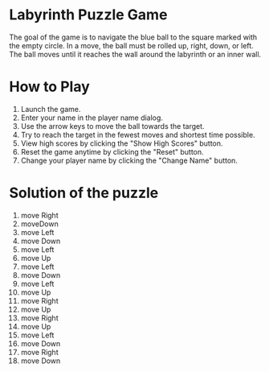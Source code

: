# Labyrinth Puzzle Game

The goal of the game is to navigate the blue ball to the square marked with the empty circle. In a move, the ball must be rolled up, right, down, or left. The ball moves until it reaches the wall around the labyrinth or an inner wall.

# How to Play
1. Launch the game.
2. Enter your name in the player name dialog.
3. Use the arrow keys to move the ball towards the target.
4. Try to reach the target in the fewest moves and shortest time possible.
5. View high scores by clicking the "Show High Scores" button.
6. Reset the game anytime by clicking the "Reset" button.
7. Change your player name by clicking the "Change Name" button.

# Solution of the puzzle
1.  move Right
2. moveDown
3. move Left
4. move Down
5. move Left
6. move Up
7. move Left
8. move Down
9. move Left
10. move Up
11. move Right
12. move Up
13. move Right
14. move Up
15. move Left
16. move Down
17. move Right
18. move Down
